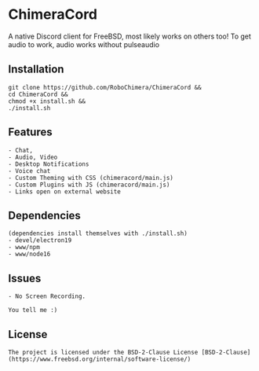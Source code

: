 # ChimeraCord
A native Discord client for FreeBSD, most likely works on others too! To get audio to work, audio works without pulseaudio

## Installation
	
	git clone https://github.com/RoboChimera/ChimeraCord &&
	cd ChimeraCord &&
	chmod +x install.sh &&
	./install.sh
	
	
## Features
	- Chat,
	- Audio, Video
	- Desktop Notifications
	- Voice chat
	- Custom Theming with CSS (chimeracord/main.js)
	- Custom Plugins with JS (chimeracord/main.js)
	- Links open on external website

## Dependencies
	(dependencies install themselves with ./install.sh)
	- devel/electron19
	- www/npm
	- www/node16

## Issues
	- No Screen Recording.
	
	You tell me :)
	
## License
	The project is licensed under the BSD-2-Clause License [BSD-2-Clause](https://www.freebsd.org/internal/software-license/)

